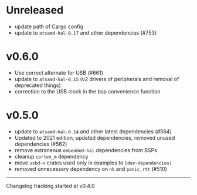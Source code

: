 # Unreleased

- update path of Cargo config
- update to `atsamd-hal-0.17` and other dependencies (#753)

# v0.6.0

- Use correct alternate for USB (#661)
- update to `atsamd-hal-0.15` (v2 drivers of peripherals and removal of deprecated things)
- correction to the USB clock in the bsp convenience function

# v0.5.0

- update to `atsamd-hal-0.14` and other latest dependencies (#564)
- Updated to 2021 edition, updated dependencies, removed unused dependencies (#562)
- remove extraneous `embedded-hal` dependencies from BSPs
- cleanup `cortex_m` dependency
- move `usbd-x` crates used only in examples to `[dev-dependencies]`
- removed unnecessary dependency on `nb` and `panic_rtt` (#510)

---

Changelog tracking started at v0.4.0
